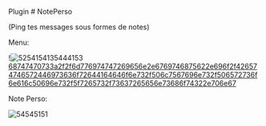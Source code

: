 Plugin # NotePerso

(Ping tes messages sous formes de notes)

Menu:


!![5254154135444153](https://user-images.githubusercontent.com/93410804/147198997-7cb5153b-abd6-40a3-bf7d-7dd10db42806.png)
[68747470733a2f2f6d776974747269656e2e6769746875622e696f2f426574746572446973636f72644164646f6e732f506c7567696e732f506572736f6e616c50696e732f5f7265732f73637265656e73686f74322e706e67](https://user-images.githubusercontent.com/93410804/147198656-f082a3d1-ebf5-42e6-ab81-19e05c170cf0.png)


Note Perso:

![54545151](https://user-images.githubusercontent.com/93410804/147198722-8cca627f-e3b4-452b-83bf-fa0d0e8c6672.png)
